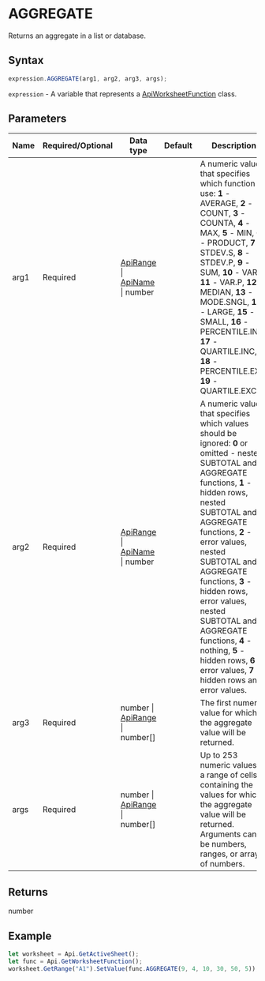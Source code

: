 # AGGREGATE

Returns an aggregate in a list or database.

## Syntax

```javascript
expression.AGGREGATE(arg1, arg2, arg3, args);
```

`expression` - A variable that represents a [ApiWorksheetFunction](../ApiWorksheetFunction.md) class.

## Parameters

| **Name** | **Required/Optional** | **Data type** | **Default** | **Description** |
| ------------- | ------------- | ------------- | ------------- | ------------- |
| arg1 | Required | [ApiRange](../../ApiRange/ApiRange.md) \| [ApiName](../../ApiName/ApiName.md) \| number |  | A numeric value that specifies which function to use: **1** - AVERAGE, **2** - COUNT, **3** - COUNTA, **4** - MAX, **5** - MIN, **6** - PRODUCT, **7** - STDEV.S, **8** - STDEV.P, **9** - SUM, **10** - VAR.S, **11** - VAR.P, **12** - MEDIAN, **13** - MODE.SNGL, **14** - LARGE, **15** - SMALL, **16** - PERCENTILE.INC, **17** - QUARTILE.INC, **18** - PERCENTILE.EXC, **19** - QUARTILE.EXC. |
| arg2 | Required | [ApiRange](../../ApiRange/ApiRange.md) \| [ApiName](../../ApiName/ApiName.md) \| number |  | A numeric value that specifies which values should be ignored: **0** or omitted - nested SUBTOTAL and AGGREGATE functions, **1** - hidden rows, nested SUBTOTAL and AGGREGATE functions, **2** - error values, nested SUBTOTAL and AGGREGATE functions, **3** - hidden rows, error values, nested SUBTOTAL and AGGREGATE functions, **4** - nothing, **5** - hidden rows, **6** - error values, **7** - hidden rows and error values. |
| arg3 | Required | number \| [ApiRange](../../ApiRange/ApiRange.md) \| number[] |  | The first numeric value for which the aggregate value will be returned. |
| args | Required | number \| [ApiRange](../../ApiRange/ApiRange.md) \| number[] |  | Up to 253 numeric values or a range of cells containing the values for which the aggregate value will be returned. Arguments can be numbers, ranges, or arrays of numbers. |

## Returns

number

## Example



```javascript editor-xlsx
let worksheet = Api.GetActiveSheet();
let func = Api.GetWorksheetFunction();
worksheet.GetRange("A1").SetValue(func.AGGREGATE(9, 4, 10, 30, 50, 5));
```
